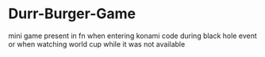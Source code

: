 # Durr-Burger-Game
mini game present in fn when entering konami code during black hole event or when watching world cup while it was not available
